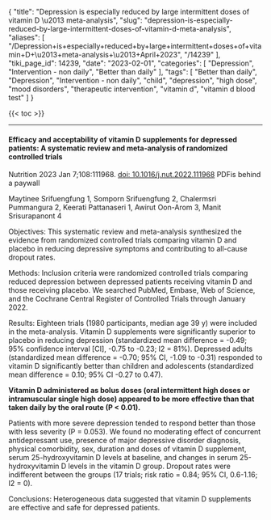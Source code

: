 {
    "title": "Depression is especially reduced by large intermittent doses of vitamin D \u2013 meta-analysis",
    "slug": "depression-is-especially-reduced-by-large-intermittent-doses-of-vitamin-d-meta-analysis",
    "aliases": [
        "/Depression+is+especially+reduced+by+large+intermittent+doses+of+vitamin+D+\u2013+meta-analysis+\u2013+April+2023",
        "/14239"
    ],
    "tiki_page_id": 14239,
    "date": "2023-02-01",
    "categories": [
        "Depression",
        "Intervention - non daily",
        "Better than daily"
    ],
    "tags": [
        "Better than daily",
        "Depression",
        "Intervention - non daily",
        "child",
        "depression",
        "high dose",
        "mood disorders",
        "therapeutic intervention",
        "vitamin d",
        "vitamin d blood test"
    ]
}


{{< toc >}} 

---

#### Efficacy and acceptability of vitamin D supplements for depressed patients: A systematic review and meta-analysis of randomized controlled trials

Nutrition 2023 Jan 7;108:111968. [doi: 10.1016/j.nut.2022.111968](https://doi.org/10.1016/j.nut.2022.111968) PDFis behind a paywall

Maytinee Srifuengfung 1, Somporn Srifuengfung 2, Chalermsri Pummangura 2, Keerati Pattanaseri 1, Awirut Oon-Arom 3, Manit Srisurapanont 4

Objectives: This systematic review and meta-analysis synthesized the evidence from randomized controlled trials comparing vitamin D and placebo in reducing depressive symptoms and contributing to all-cause dropout rates.

Methods: Inclusion criteria were randomized controlled trials comparing reduced depression between depressed patients receiving vitamin D and those receiving placebo. We searched PubMed, Embase, Web of Science, and the Cochrane Central Register of Controlled Trials through January 2022.

Results: Eighteen trials (1980 participants, median age 39 y) were included in the meta-analysis. Vitamin D supplements were significantly superior to placebo in reducing depression (standardized mean difference = -0.49; 95% confidence interval <span>[CI]</span>, -0.75 to -0.23; I2 = 81%). Depressed adults (standardized mean difference = -0.70; 95% CI, -1.09 to -0.31) responded to vitamin D significantly better than children and adolescents (standardized mean difference = 0.10; 95% CI -0.27 to 0.47). 

 **Vitamin D administered as bolus doses (oral intermittent high doses or intramuscular single high dose) appeared to be more effective than that taken daily by the oral route (P < 0.01).** 

Patients with more severe depression tended to respond better than those with less severity (P = 0.053). We found no moderating effect of concurrent antidepressant use, presence of major depressive disorder diagnosis, physical comorbidity, sex, duration and doses of vitamin D supplement, serum 25-hydroxyvitamin D levels at baseline, and changes in serum 25-hydroxyvitamin D levels in the vitamin D group. Dropout rates were indifferent between the groups (17 trials; risk ratio = 0.84; 95% CI, 0.6-1.16; I2 = 0).

Conclusions: Heterogeneous data suggested that vitamin D supplements are effective and safe for depressed patients.